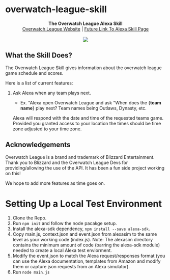 # overwatch-league-skill
<p align="center">
  <b>The Overwatch League Alexa Skill</b><br>
  <a href="https://www.overwatchleague.com">Overwatch League Website</a> |
  <a href="#">Future Link To Alexa Skill Page</a>
  <br><br>
  <img src="https://bnetcmsus-a.akamaihd.net/cms/blog_thumbnail/xf/XFBEYMDR8ITH1512405756014.jpg">
</p>

## What the Skill Does?
The Overwatch League Skill gives information about the overwatch league game schedule and scores. 

Here is a list of current features:

1. Ask Alexa when any team plays next.
   - Ex. "Alexa open Overwatch League and ask "When does the {**team name**} play next? Team names being Outlaws, Dynasty, etc.
   
   Alexa will respond with the date and time of the requested teams game. Provided you granted access to your location the times should be time zone adjusted to your time zone.


## Acknowledgements
Overwatch League is a brand and trademark of Blizzard Entertainment. Thank you to Blizzard and the Overwatch League Devs for providing/allowing the use of the API. It has been a fun side project working on this! 

We hope to add more features as time goes on.

# Setting Up a Local Test Environment
1. Clone the Repo.
2. Run ```npm init``` and follow the node pacakge setup.
3. Install the alexa-sdk dependency, ```npm install --save alexa-sdk```.
4. Copy main.js, context.json and event.json from alexasim to the same level as your working code (index.js).
   Note: The alexasim directory contains the minimum amount of code (barring the alexa-sdk module) needed to
   create a local Alexa test enviorment.
5. Modify the event.json to match the Alexa request/responses format (you can use the Alexa
   documentation, templates from Amazon and modify them or capture json requests from an Alexa
   simulator).
6. Run ```node main.js```
